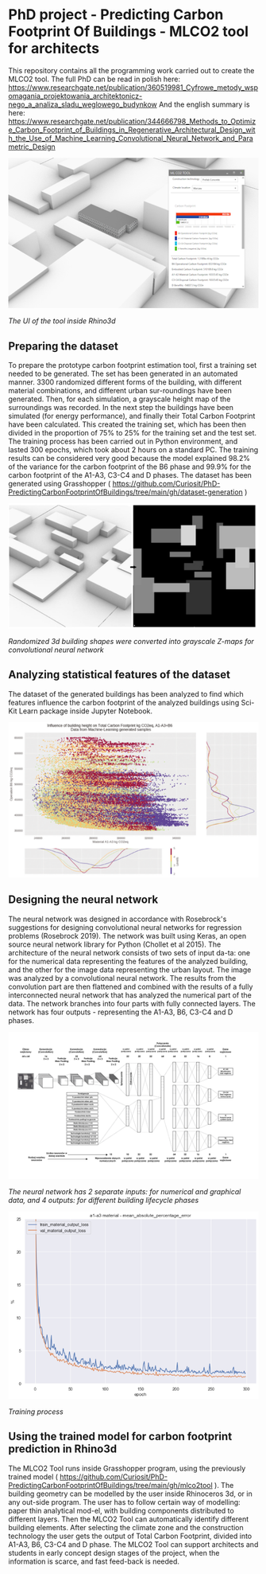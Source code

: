 # PhD project - Predicting Carbon Footprint Of Buildings - MLCO2 tool for architects
This repository contains all the programming work carried out to create the MLCO2 tool.
The full PhD can be read in polish here: https://www.researchgate.net/publication/360519981_Cyfrowe_metody_wspomagania_projektowania_architektonicz-nego_a_analiza_sladu_weglowego_budynkow
And the english summary is here: https://www.researchgate.net/publication/344666798_Methods_to_Optimize_Carbon_Footprint_of_Buildings_in_Regenerative_Architectural_Design_with_the_Use_of_Machine_Learning_Convolutional_Neural_Network_and_Parametric_Design

![fig6.png](./fig6.png)

*The UI of the tool inside Rhino3d*

## Preparing the dataset
To prepare the prototype carbon footprint estimation tool, first a training set needed to be generated. The set has been generated in an automated manner. 3300 randomized different forms of the building, with different material combinations, and different urban sur-roundings have been generated. Then, for each simulation, a grayscale height map of the surroundings was recorded. In the next step the buildings have been simulated (for energy performance), and finally their Total Carbon Footprint have been calculated. This created the training set, which has been then divided in the proportion of 75% to 25% for the training set and the test set. The training process has been carried out in Python environment, and lasted 300 epochs, which took about 2 hours on a standard PC. The training results can be considered very good because the model explained 98.2% of the variance for the carbon footprint of the B6 phase and 99.9% for the carbon footprint of the A1-A3, C3-C4 and D phases.
The dataset has been generated using Grasshopper ( https://github.com/Curiosit/PhD-PredictingCarbonFootprintOfBuildings/tree/main/gh/dataset-generation )

![fig5.jpg](./fig5.jpg)

*Randomized 3d building shapes were converted into grayscale Z-maps for convolutional neural network*

## Analyzing statistical features of the dataset
The dataset of the generated buildings has been analyzed to find which features influence the carbon footprint of the analyzed buildings using Sci-Kit Learn package inside Jupyter Notebook.

![heights.png](./heights.png)

## Designing the neural network
The neural network was designed in accordance with Rosebrock's suggestions for designing convolutional neural networks for regression problems (Rosebrock 2019). 
The network was built using Keras, an open source neural network library for Python (Chollet et al 2015). 
The architecture of the neural network consists of two sets of input da-ta: one for the numerical data representing the features of the analyzed building, and the other for the image data representing the urban layout. 
The image was analyzed by a convolutional neural network. 
The results from the convolution part are then flattened and combined with the results of a fully interconnected neural network that has analyzed the numerical part of the data. 
The network branches into four parts with fully connected layers. The network has four outputs - representing the A1-A3, B6, C3-C4 and D phases.

![network.png](./network.png)

*The neural network has 2 separate inputs: for numerical and graphical data, and 4 outputs: for different building lifecycle phases*

![training2.png](./training2.png)

*Training process*

## Using the trained model for carbon footprint prediction in Rhino3d
The MLCO2 Tool runs inside Grasshopper program, using the previously trained model ( https://github.com/Curiosit/PhD-PredictingCarbonFootprintOfBuildings/tree/main/gh/mlco2tool ). The building geometry can be modelled by the user inside Rhinoceros 3d, or in any out-side program. The user has to follow certain way of modelling: paper thin analytical mod-el, with building components distributed to different layers. Then the MLCO2 Tool can automatically identify different building elements. After selecting the climate zone and the construction technology the user gets the output of Total Carbon Footprint, divided into A1-A3, B6, C3-C4 and D phase. The MLCO2 Tool can support architects and students in early concept design stages of the project, when the information is scarce, and fast feed-back is needed. 



